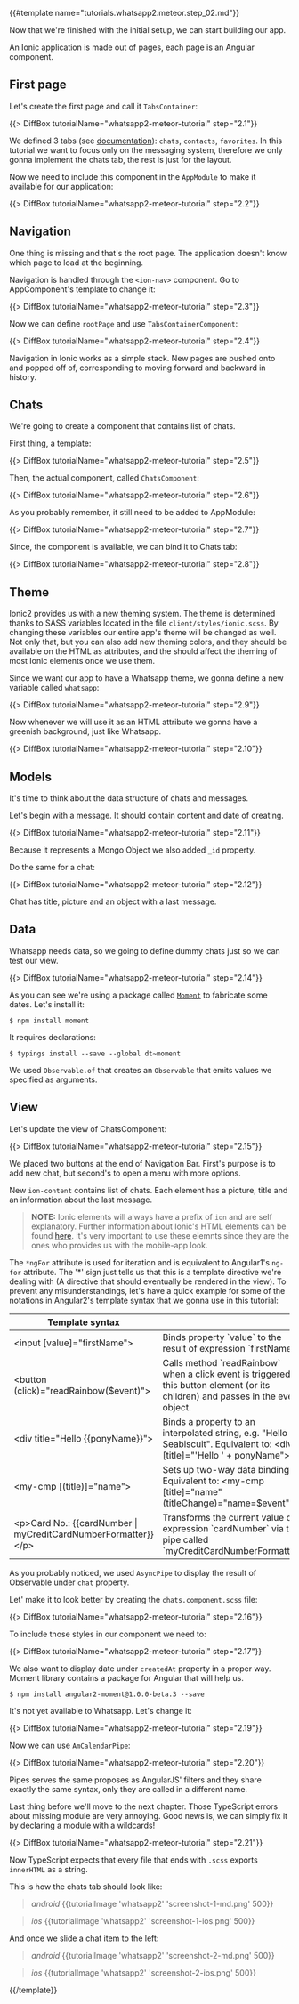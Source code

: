 {{#template name="tutorials.whatsapp2.meteor.step_02.md"}}

Now that we're finished with the initial setup, we can start building our app.

An Ionic application is made out of pages, each page is an Angular component.

## First page

Let's create the first page and call it `TabsContainer`:

{{> DiffBox tutorialName="whatsapp2-meteor-tutorial" step="2.1"}}

We defined 3 tabs (see [documentation](http://ionicframework.com/docs/v2/api/components/tabs/Tabs/)): `chats`, `contacts`, `favorites`. 
In this tutorial we want to focus only on the messaging system, therefore we only gonna implement the chats tab, the rest is just for the layout.

Now we need to include this component in the `AppModule` to make it available for our application:

{{> DiffBox tutorialName="whatsapp2-meteor-tutorial" step="2.2"}}

## Navigation

One thing is missing and that's the root page. The application doesn't know which page to load at the beginning.

Navigation is handled through the `<ion-nav>` component. Go to AppComponent's template to change it:

{{> DiffBox tutorialName="whatsapp2-meteor-tutorial" step="2.3"}}

Now we can define `rootPage` and use `TabsContainerComponent`:

{{> DiffBox tutorialName="whatsapp2-meteor-tutorial" step="2.4"}}

Navigation in Ionic works as a simple stack. New pages are pushed onto and popped off of, corresponding to moving forward and backward in history.

## Chats

We're going to create a component that contains list of chats.

First thing, a template:

{{> DiffBox tutorialName="whatsapp2-meteor-tutorial" step="2.5"}}

Then, the actual component, called `ChatsComponent`:

{{> DiffBox tutorialName="whatsapp2-meteor-tutorial" step="2.6"}}

As you probably remember, it still need to be added to AppModule:

{{> DiffBox tutorialName="whatsapp2-meteor-tutorial" step="2.7"}}

Since, the component is available, we can bind it to Chats tab:

{{> DiffBox tutorialName="whatsapp2-meteor-tutorial" step="2.8"}}


## Theme

Ionic2 provides us with a new theming system.
The theme is determined thanks to SASS variables located in the file `client/styles/ionic.scss`.
By changing these variables our entire app's theme will be changed as well.
Not only that, but you can also add new theming colors, and they should be available on the HTML as attributes, and the should affect the theming of most Ionic elements once we use them.

Since we want our app to have a Whatsapp theme, we gonna define a new variable called `whatsapp`:

{{> DiffBox tutorialName="whatsapp2-meteor-tutorial" step="2.9"}}

Now whenever we will use it as an HTML attribute we gonna have a greenish background, just like Whatsapp.

{{> DiffBox tutorialName="whatsapp2-meteor-tutorial" step="2.10"}}


## Models

It's time to think about the data structure of chats and messages.

Let's begin with a message. It should contain content and date of creating.

{{> DiffBox tutorialName="whatsapp2-meteor-tutorial" step="2.11"}}

Because it represents a Mongo Object we also added `_id` property.

Do the same for a chat:

{{> DiffBox tutorialName="whatsapp2-meteor-tutorial" step="2.12"}}

Chat has title, picture and an object with a last message.


## Data

Whatsapp needs data, so we going to define dummy chats just so we can test our view.

{{> DiffBox tutorialName="whatsapp2-meteor-tutorial" step="2.14"}}

As you can see we're using a package called [`Moment`](http://momentjs.com/) to fabricate some dates. Let's install it:

    $ npm install moment

It requires declarations:

    $ typings install --save --global dt~moment

We used `Observable.of` that creates an `Observable` that emits values we specified as arguments.

## View

Let's update the view of ChatsComponent: 

{{> DiffBox tutorialName="whatsapp2-meteor-tutorial" step="2.15"}}

We placed two buttons at the end of Navigation Bar.
First's purpose is to add new chat, but second's to open a menu with more options.

New `ion-content` contains list of chats. Each element has a picture, title and an information about the last message.

> **NOTE:** Ionic elements will always have a prefix of `ion` and are self explanatory. Further information about Ionic's HTML elements can be found [here](ionicframework.com/docs/v2/component). It's very important to use these elemnts since they are the ones who provides us with the mobile-app look.

The `*ngFor` attribute is used for iteration and is equivalent to Angular1's `ng-for` attribute. The '*' sign just tells us that this is a template directive we're dealing with (A directive that should eventually be rendered in the view). To prevent any misunderstandings, let's have a quick example for some of the notations in Angular2's template syntax that we gonna use in this tutorial:

<table class="variables-matrix input-arguments">
  <thead>
  <tr>
    <th><strong>Template syntax</strong></th>
    <th></th>
  </tr>
  </thead>
  <tbody>
  <tr>
    <td>&lt;input [value]="firstName"&gt;</td>
    <td>Binds property `value` to the result of expression `firstName`.</td>
  </tr>
  <tr>
    <td>&lt;button (click)="readRainbow($event)"&gt;</td>
    <td>Calls method `readRainbow` when a click event is triggered on this button element (or its children) and passes in the event object.</td>
  </tr>
  <tr>
    <td>&lt;div title="Hello &#123;&#123;ponyName&#125;&#125;"&gt;</td>
    <td>Binds a property to an interpolated string, e.g. "Hello Seabiscuit". Equivalent to: &lt;div [title]="'Hello ' + ponyName"&gt;</td>
  </tr>
  <tr>
    <td>&lt;my-cmp [(title)]="name"&gt;</td>
    <td>Sets up two-way data binding. Equivalent to: &lt;my-cmp [title]="name" (titleChange)="name=$event"&gt;</td>
  </tr>
  <tr>
    <td>&lt;p&gt;Card No.: &#123;&#123;cardNumber &#124; myCreditCardNumberFormatter&#125;&#125;&lt;/p&gt;</td>
    <td>Transforms the current value of expression `cardNumber` via the pipe called `myCreditCardNumberFormatter`.</td>
  </tr>
  </tbody>
</table>

As you probably noticed, we used `AsyncPipe` to display the result of Observable under `chat` property.

Let' make it to look better by creating the `chats.component.scss` file:

{{> DiffBox tutorialName="whatsapp2-meteor-tutorial" step="2.16"}}

To include those styles in our component we need to:

{{> DiffBox tutorialName="whatsapp2-meteor-tutorial" step="2.17"}}

We also want to display date under `createdAt` property in a proper way. Moment library contains a package for Angular that will help us.

    $ npm install angular2-moment@1.0.0-beta.3 --save

It's not yet available to Whatsapp. Let's change it:

{{> DiffBox tutorialName="whatsapp2-meteor-tutorial" step="2.19"}}

Now we can use `AmCalendarPipe`:

{{> DiffBox tutorialName="whatsapp2-meteor-tutorial" step="2.20"}}

Pipes serves the same proposes as AngularJS' filters and they share exactly the same syntax, only they are called in a different name.

Last thing before we'll move to the next chapter.
Those TypeScript errors about missing module are very annoying.
Good news is, we can simply fix it by declaring a module with a wildcards!

{{> DiffBox tutorialName="whatsapp2-meteor-tutorial" step="2.21"}}

Now TypeScript expects that every file that ends with `.scss` exports `innerHTML` as a string.

This is how the chats tab should look like:

> *android* {{tutorialImage 'whatsapp2' 'screenshot-1-md.png' 500}}

> *ios* {{tutorialImage 'whatsapp2' 'screenshot-1-ios.png' 500}}

And once we slide a chat item to the left:

> *android* {{tutorialImage 'whatsapp2' 'screenshot-2-md.png' 500}}

> *ios* {{tutorialImage 'whatsapp2' 'screenshot-2-ios.png' 500}}

{{/template}}